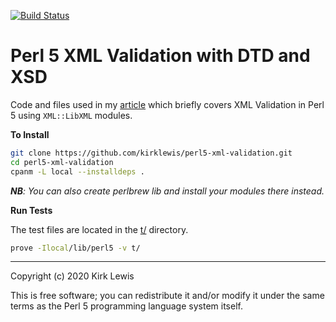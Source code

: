 [![Build
Status](https://travis-ci.org/kirklewis/perl5-xml-validation.svg?branch=master)](https://travis-ci.org/kirklewis/perl5-xml-validation)
# Perl 5 XML Validation with DTD and XSD

Code and files used in my [article](https://medium.com/@kirklewis/perl-5-xml-validation-with-dtd-and-xsd-ec2d90f7c434) which briefly covers XML Validation in Perl 5 using `XML::LibXML` modules.

**To Install**

```bash
git clone https://github.com/kirklewis/perl5-xml-validation.git
cd perl5-xml-validation
cpanm -L local --installdeps .
```

_**NB**: You can also create perlbrew lib and install your modules there instead._

**Run Tests**

The test files are located in the [t/](https://github.com/kirklewis/perl5-xml-validation/tree/master/t) directory.

```bash
prove -Ilocal/lib/perl5 -v t/
```

---

Copyright (c) 2020 Kirk Lewis

This is free software; you can redistribute it and/or modify it under
the same terms as the Perl 5 programming language system itself.
